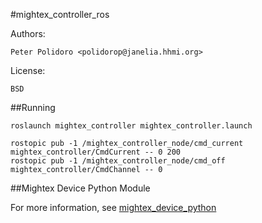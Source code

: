 #mightex_controller_ros

Authors:

    Peter Polidoro <polidorop@janelia.hhmi.org>

License:

    BSD

##Running

```shell
roslaunch mightex_controller mightex_controller.launch
```

```shell
rostopic pub -1 /mightex_controller_node/cmd_current mightex_controller/CmdCurrent -- 0 200
rostopic pub -1 /mightex_controller_node/cmd_off mightex_controller/CmdChannel -- 0
```

##Mightex Device Python Module

For more information, see [mightex_device_python](https://github.com/janelia-pypi/mightex_device_python)
